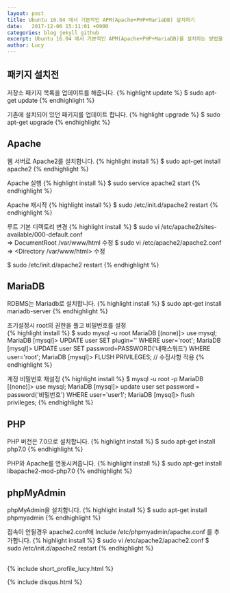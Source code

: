 ```yaml
---
layout: post
title: Ubuntu 16.04 에서 기본적인 APM(Apache+PHP+MariaDB) 설치하기
date:   2017-12-06 15:11:01 +0900
categories: blog jekyll github
excerpt: Ubuntu 16.04 에서 기본적인 APM(Apache+PHP+MariaDB)를 설치하는 방법을 설명합니다.
author: Lucy
---
```

## 패키지 설치전
저장소 패키지 목록을 업데이트를 해줍니다.
{% highlight update  %}
$ sudo apt-get update
{% endhighlight %}

기존에 설치되어 있던 패키지를 업데이트 합니다.
{% highlight upgrade  %}
$ sudo apt-get upgrade
{% endhighlight %}

## Apache
웹 서버로 Apache2를 설치합니다.
{% highlight install  %}
$ sudo apt-get install apache2
{% endhighlight %}

Apache 실행
{% highlight install  %}
$ sudo service apache2 start
{% endhighlight %}

Apache 재시작
{% highlight install  %}
$ sudo /etc/init.d/apache2 restart
{% endhighlight %}

루트 기본 디렉토리 변경
{% highlight install  %}
$ sudo vi /etc/apache2/sites-available/000-default.conf    
  =>  DocumentRoot /var/www/html 수정
$ sudo vi /etc/apache2/apache2.conf
  => <Directory /var/www/html> 수정

$ sudo /etc/init.d/apache2 restart
{% endhighlight %}

## MariaDB
RDBMS는 Mariadb로 설치합니다.
{% highlight install  %}
$ sudo apt-get install mariadb-server
{% endhighlight %}

초기설정시 root의 권한을 풀고 비밀번호를 설정                     
{% highlight install  %}
$ sudo mysql -u root
MariaDB [(none)]> use mysql;
MariaDB [mysql]> UPDATE user SET plugin='' WHERE user='root';
MariaDB [mysql]> UPDATE user SET password=PASSWORD('내패스워드') WHERE user='root';
MariaDB [mysql]> FLUSH PRIVILEGES; // 수정사항 적용
{% endhighlight %}

계정 비밀번호 재설정
{% highlight install  %}
$ mysql -u root -p
MariaDB [(none)]> use mysql;
MariaDB [mysql]> update user set password = password('비밀번호') WHERE user='user1';
MariaDB [mysql]> flush privileges;
{% endhighlight %}

## PHP
PHP 버전은 7.0으로 설치합니다.
{% highlight install %}
$ sudo apt-get install php7.0
{% endhighlight %}

PHP와 Apache를 연동시켜줍니다.
{% highlight install %}
$ sudo apt-get install libapache2-mod-php7.0
{% endhighlight %}

## phpMyAdmin
phpMyAdmin을 설치합니다.
{% highlight install  %}
$ sudo apt-get install phpmyadmin
{% endhighlight %}

접속이 안될경우 apache2.conf에 Include /etc/phpmyadmin/apache.conf 를 추가합니다.
{% highlight install  %}
$ sudo vi /etc/apache2/apache2.conf
$ sudo /etc/init.d/apache2 restart
{% endhighlight %}
<br>
<br>

{% include short_profile_lucy.html %}

{% include disqus.html %}

<br>
